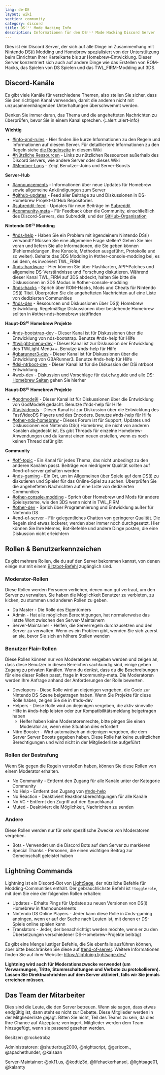 ```yaml
---
lang: de-DE
layout: wiki
section: community
category: discord
title: DS⁽ⁱ⁾ Mode Hacking Info
description: Informationen für den DS⁽ⁱ⁾ Mode Hacking Discord Server
---
```


Dies ist ein Discord Server, der sich auf alle Dinge im Zusammenhang mit Nintendo DS(i) Modding und Homebrew spezialisiert von der Unterstützung beim Einrichten Ihrer Karteikarte bis zur Homebrew-Entwicklung. Dieser Server konzentriert sich auch auf andere Dinge wie das Erstellen von ROM-Hacks, das Spielen von DS Spielen und das TWL_FIRM-Modding auf 3DS.

## Discord-Kanäle
Es gibt viele Kanäle für verschiedene Themen, also stellen Sie sicher, dass Sie den richtigen Kanal verwenden, damit die anderen nicht mit unzusammenhängenden Unterhaltungen überschwemmt werden.

Denken Sie immer daran, das Thema und die angehefteten Nachrichten zu überprüfen, bevor Sie in einem Kanal sprechen.
{:.alert .alert-info}

**Wichtig**
- [#info-and-rules][info-and-rules] - Hier finden Sie kurze Informationen zu den Regeln und Informationen auf diesem Server. Für detailliertere Informationen zu den Regeln siehe [die Regelnseite](discord-rules) in diesem Wiki
- [#Nützliche Ressourcen][useful-resources] - Links zu nützlichen Ressourcen außerhalb des Discord Servers, wie andere Server oder dieses Wiki
- [#Member-Logs][member-logs] - Zeigt Benutzer-Joins und Server-Boosts

**Server-Hub**
- [#announcements][announcements] - Informationen über neue Updates für Homebrew sowie allgemeine Ankündigungen zum Server
- [#github-updates][github-updates] - Feed aller Beiträge zu und Diskussionen in DS-Homebrew Projekt-GitHub Repositories
- [#subreddit-feed][subreddit-feed] - Updates für neue Beiträge im [Subreddit](https://reddit.com/r/NDSBrew)
- [#community-meta][community-meta] - Für Feedback über die Community, einschließlich des Discord-Servers, des Subreddit, und der [GitHub-Organisation](http://github.com/DS-Homebrew)

**Nintendo DS⁽ⁱ⁾ Modding**
- [#nds-help][nds-help] - Haben Sie ein Problem mit irgendeinem Nintendo DS(i) verwandt? Müssen Sie eine allgemeine Frage stellen? Gehen Sie hier voran und liefern Sie alle Informationen, die Sie geben können (Fehlermeldungen, Ihre Konsole, Methoden ausgeführt, Protokolle und so weiter). Behalte das 3DS Modding in #other-console-modding bei, es sei denn, es involviert TWL_FIRM
- [#nds-hardware][nds-hardware] - Hier können Sie über Flashkarten, APP-Patches und allgemeine DS-Verständnisse und Forschung diskutieren. Während dieser Kanal TWL_FIRM auf 3DS abdeckt, halten Sie bitte die Diskussionen im 3DS Modus in #other-console-modding
- [#nds-hacks][nds-hacks] - Sprich über ROM-Hacks, Mods und Cheats für Nintendo DS(i) Titel. Überprüfen Sie die angehefteten Nachrichten auf eine Liste von dedizierten Communities
- [#nds-dev][nds-dev] - Ressourcen und Diskussionen über DS(i) Homebrew Entwicklung. Regelmäßige Diskussionen über bestehende Homebrew sollten in #other-nds-homebrew stattfinden

**Haupt-DS⁽ⁱ⁾ Homebrew Projekte**
- [#nds-bootstrap-dev][nds-bootstrap-dev] - Dieser Kanal ist für Diskussionen über die Entwicklung von nds-bootstrap. Benutze #nds-help für Hilfe
- [#twilight-menu-dev][twilight-menu-dev] - Dieser Kanal ist zur Diskussion der Entwicklung des TWiLight Menü++. Benutze #nds-help für Hilfe
- [#gbarunner3-dev][gbarunner3-dev] - Dieser Kanal ist für Diskussionen über die Entwicklung von GBARunner3. Benutze #nds-help für Hilfe
- [#dsi-ntrboot-dev][dsi-ntrboot-dev] - Dieser Kanal ist für die Diskussion der DSi ntrboot Entwicklung.
- [#web-dev][web-dev] - Diskussion und Vorschläge für [dsi.cfw.guide](https://dsi.cfw.guide/) und alle [DS-Homebrew Seiten](https://ds-homebrew.com/) gehen Sie hierher

**Haupt-DS⁽ⁱ⁾ Homebrew Projekte**
- [#godmode9i][godmode9i] - Dieser Kanal ist für Diskussionen über die Entwicklung von GodMode9i gedacht. Benutze #nds-help für Hilfe
- [#fastvideods][fastvideods] - Dieser Kanal ist zur Diskussion über die Entwicklung des FastVideoDS Players und des Encoders. Benutze #nds-help für Hilfe
- [#other-nds-homebrew][other-nds-homebrew] - Dieses Forum ist für Support, Updates und Diskussionen von Nintendo DS(i) Homebrew, die nicht von anderen Kanälen abgedeckt ist. Es gibt Threads für einzelne Homebrew-Anwendungen und du kannst einen neuen erstellen, wenn es noch keinen Thread dafür gibt

**Community**
- [#off-topic][off-topic] - Ein Kanal für jedes Thema, das nicht unbedingt zu den anderen Kanälen passt. Beiträge von niedrigerer Qualität sollten auf #end-of-server gehalten werden
- [#nds-gaming][nds-gaming] - Ein Ort, um im Allgemeinen über Spiele auf dem DS(i) zu diskutieren und Spieler für das Online-Spiel zu suchen. Überprüfen Sie die angehefteten Nachrichten auf eine Liste von dedizierten Communities
- [#other-console-modding][other-console-modding] - Sprich über Homebrew und Mods für andere Spielsysteme, wie den 3DS wenn nicht in TWL_FIRM
- [#other-dev][other-dev] - Sprich über Programmierung und Entwicklung außer für Nintendo DS
- [#end-of-server][end-of-server] - Für gelegentliches Chatten von geringerer Qualität. Die Regeln sind etwas lockerer, werden aber immer noch durchgesetzt. Hier können Sie Ihre Memes, Bot-Befehle und andere Dinge posten, die eine Diskussion nicht erleichtern

## Rollen & Benutzerkennzeichen
Es gibt mehrere Rollen, die du auf den Server bekommen kannst, von denen einige nur mit einem [Blitzbot-Befehl](#lightning-commands) zugänglich sind.

### Moderator-Rollen
Diese Rollen werden Personen verliehen, denen man gut vertraut, um den Server zu verwalten. Sie haben die Möglichkeit Benutzer zu verbieten, zu kicken, zu stummen und anderen Rollen zu geben.

- Da Master - Die Rolle des Eigentümers
- Admin - Hat alle möglichen Berechtigungen, hat normalerweise das letzte Wort zwischen den Server-Maintainern
- Server-Maintainer - Helfen, die Serverregeln durchzusetzen und den Server zu verwalten. Wenn es ein Problem gibt, wenden Sie sich zuerst an sie, bevor Sie sich an höhere Stellen wenden

### Benutzer Flair-Rollen
Diese Rollen können nur von Moderatoren vergeben werden und zeigen an, dass diese Benutzer in diesen Bereichen sachkundig sind, einige geben Zugang zu privaten Kanälen. Wenn du denkst, dass du die Beschreibungen für eine dieser Rollen passt, frage in #community-meta. Die Moderatoren werden Ihre Anfrage anhand der Anforderungen der Rolle bewerten.

- Developers - Diese Rolle wird an diejenigen vergeben, die Code zur Nintendo DS-Szene beigetragen haben. Wenn Sie Projekte für diese Rolle haben, zeigen Sie sie in #nds-dev
- Helpers - Diese Rolle wird an diejenigen vergeben, die aktiv sinnvolle Hilfe in #nds-help leisten oder zur Kompatibilitätsmeldung beigetragen haben
    - Helfer haben keine Moderatorenrechte, bitte pingen Sie einen Moderator an, wenn eine Situation dies erfordert
- Nitro Booster - Wird automatisch an diejenigen vergeben, die dem Server Server Boosts gegeben haben. Diese Rolle hat keine zusätzlichen Berechtigungen und wird nicht in der Mitgliederliste aufgeführt

### Rollen der Bestrafung
Wenn Sie gegen die Regeln verstoßen haben, können Sie diese Rollen von einem Moderator erhalten.

- No Community - Entfernt den Zugang für alle Kanäle unter der Kategorie Community
- No Help - Entfernt den Zugang von [#nds-help][nds-help]
- No Reaction - Deaktiviert Reaktionsberechtigungen für alle Kanäle
- No VC - Entfernt den Zugriff auf den Sprachkanal
- Muted - Deaktiviert die Möglichkeit, Nachrichten zu senden

### Andere
Diese Rollen werden nur für sehr spezifische Zwecke von Moderatoren vergeben.

- Bots - Verwendet um die Discord Bots auf dem Server zu markieren
- Special Thanks - Personen, die einen wichtigen Beitrag zur Gemeinschaft geleistet haben

## Lightning Commands
Lightning ist ein Discord-Bot von [LightSage](https://github.com/LightSage), der nützliche Befehle für Modding-Communities enthält. Der gebräuchlichste Befehl ist `!togglerole`, mit dem Sie eine der folgenden Rollen erhalten:

- Updates - Erhalte Pings für Updates zu neuen Versionen von DS(i) Homebrew in #announcements
- Nintendo DS Online Players - Jeder kann diese Rolle in #nds-gaming anpingen, wenn er auf der Suche nach Leuten ist, mit denen er DS-Spiele online spielen kann
- Translators - Jeder, der benachrichtigt werden möchte, wenn er zu den Übersetzungen verschiedener DS-Homebrew-Projekte beiträgt

Es gibt eine Menge lustiger Befehle, die Sie ebenfalls ausführen können, aber bitte beschränken Sie diese auf [#end-of-server][end-of-server]. Weitere Informationen finden Sie auf ihrer Website: <https://lightning.lightsage.dev/>

**Lightning wird auch für Moderationszwecke verwendet (um Verwarnungen, Tritte, Stummschaltungen und Verbote zu protokollieren). Lassen Sie Direktnachrichten auf dem Server aktiviert, falls wir Sie jemals erreichen müssen.**

## Das Team der Mitarbeiter
Dies sind die Leute, die den Server betreuen. Wenn sie sagen, dass etwas endgültig ist, dann steht es nicht zur Debatte. Diese Mitglieder werden in der Mitgliederliste gejagt. Bitten Sie nicht, Teil des Teams zu sein, da dies Ihre Chance auf Akzeptanz verringert. Mitglieder werden dem Team hinzugefügt, wenn sie passend gesehen werden.

Besitzer: @rocketrobz

Administratoren: @shutterbug2000, @nightscript, @gericom., @apachethunder, @kaisaan

Server-Maintainer: @pk11.us, @kodtiz3d, @lifehackerhansol, @lightsage01, @kalamty

<!-- Discord channel links -->
[info-and-rules]: https://discord.com/channels/283769550611152897/626620520330428436
[useful-resources]: https://discord.com/channels/283769550611152897/638041441079263283
[member-logs]: https://discord.com/channels/283769550611152897/677714673663082529

[announcements]: https://discord.com/channels/283769550611152897/283771381735489537
[github-updates]: https://discord.com/channels/283769550611152897/450065134191116290
[subreddit-feed]: https://discord.com/channels/283769550611152897/869830055377928243
[community-meta]: https://discord.com/channels/283769550611152897/715651368391671919

[nds-help]: https://discord.com/channels/283769550611152897/332961165829210117
[nds-hardware]: https://discord.com/channels/283769550611152897/547986366357700620
[nds-hacks]: https://discord.com/channels/283769550611152897/356988919738400768
[nds-dev]: https://discord.com/channels/283769550611152897/835273459339624499

[nds-bootstrap-dev]: https://discord.com/channels/283769550611152897/283769550611152897
[twilight-menu-dev]: https://discord.com/channels/283769550611152897/489307733074640926
[gbarunner3-dev]: https://discord.com/channels/283769550611152897/620310871800807466
[dsi-ntrboot-dev]: https://discord.com/channels/283769550611152897/1193678677666431097
[web-dev]: https://discord.com/channels/283769550611152897/744649302567157800

[godmode9i]: https://discord.com/channels/283769550611152897/497960894660083732
[fastvideods]: https://discord.com/channels/283769550611152897/1021121766585806989
[other-nds-homebrew]: https://discord.com/channels/283769550611152897/1025388133388394547

[off-topic]: https://discord.com/channels/283769550611152897/286686210225864725
[nds-gaming]: https://discord.com/channels/283769550611152897/668680785154408448
[other-console-modding]: https://discord.com/channels/283769550611152897/653706029736919051
[other-dev]: https://discord.com/channels/283769550611152897/1169696607294468177
[end-of-server]: https://discord.com/channels/283769550611152897/283770736215195648
